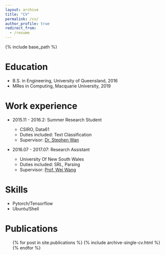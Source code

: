 ```yaml
---
layout: archive
title: "CV"
permalink: /cv/
author_profile: true
redirect_from:
  - /resume
---
```


{% include base_path %}

Education
======
* B.S. in Engineering, University of Queensland, 2016
* MRes in Computing,  Macquarie University, 2019

Work experience
======
* 2015.11 - 2016.2: Summer Research Student
  * CSIRO, Data61
  * Duties included: Text Classification
  * Supervisor: [Dr. Stephen Wan](https://people.csiro.au/W/S/Stephen-Wan)

* 2016.07 - 2017.07: Research Assistant
  * University Of New South Wales
  * Duties included: SRL, Parsing
  * Supervisor: [Prof. Wei Wang](http://www.cse.unsw.edu.au/~weiw/)
  
Skills
======
* Pytorch/Tensorflow
* Ubuntu/Shell

Publications
======
  <ul>{% for post in site.publications %}
    {% include archive-single-cv.html %}
  {% endfor %}</ul>
  
<!-- Talks
======
  <ul>{% for post in site.talks %}
    {% include archive-single-talk-cv.html %}
  {% endfor %}</ul>
  
Teaching
======
  <ul>{% for post in site.teaching %}
    {% include archive-single-cv.html %}
  {% endfor %}</ul>
  
Service and leadership
======
* Currently signed in to 43 different slack teams -->
